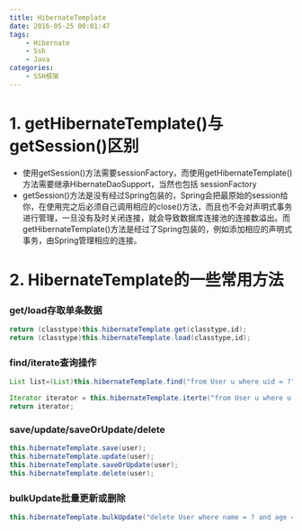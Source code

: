 ```yaml
---
title: HibernateTemplate
date: 2016-05-25 00:01:47
tags:
	- Hibernate
	- Ssh
	- Java
categories:
	- SSH框架
---
```



# 1. getHibernateTemplate()与getSession()区别
* 使用getSession()方法需要sessionFactory，而使用getHibernateTemplate()方法需要继承HibernateDaoSupport，当然也包括 sessionFactory
* getSession()方法是没有经过Spring包装的，Spring会把最原始的session给你，在使用完之后必须自己调用相应的close()方法，而且也不会对声明式事务进行管理，一旦没有及时关闭连接，就会导致数据库连接池的连接数溢出。而getHibernateTemplate()方法是经过了Spring包装的，例如添加相应的声明式事务，由Spring管理相应的连接。
<!--more-->
# 2. HibernateTemplate的一些常用方法

### get/load存取单条数据
```java
return (classtype)this.hibernateTemplate.get(classtype,id);
return (classtype)this.hibernateTemplate.load(classtype,id);
```

### find/iterate查询操作
```java
List list=(List)this.hibernateTemplate.find("from User u where uid = ?",123);

Iterator iterator = this.hibernateTemplate.iterte("from User u where u.age > ?",30);
return iterator;
```

### save/update/saveOrUpdate/delete
```java
this.hibernateTemplate.save(user);
this.hibernateTemplate.update(user);
this.hibernateTemplate.saveOrUpdate(user);
this.hibernateTemplate.delete(user);
```

### bulkUpdate批量更新或删除
```java
this.hibernateTemplate.bulkUpdate("delete User where name = ? and age = ?", new Object[]{name,age});
```